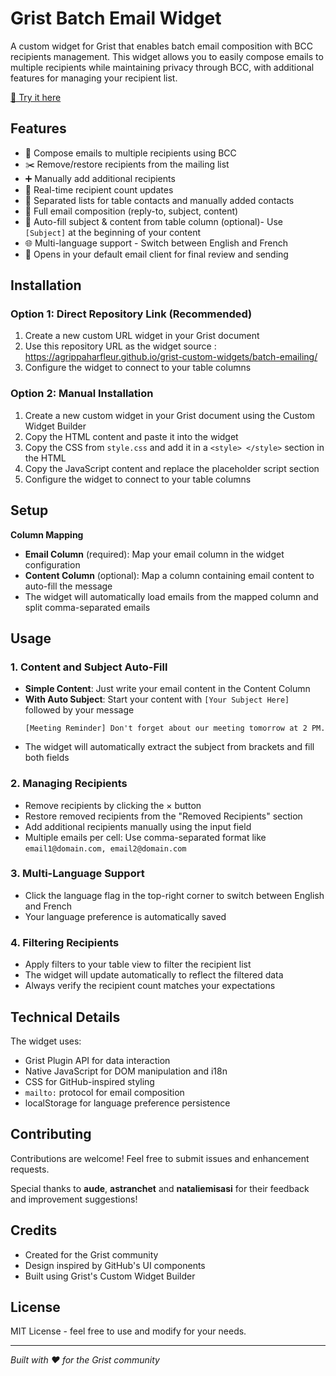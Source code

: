 # Grist Batch Email Widget

A custom widget for Grist that enables batch email composition with BCC recipients management. This widget allows you to easily compose emails to multiple recipients while maintaining privacy through BCC, with additional features for managing your recipient list.

[🔗 Try it here](https://docs.getgrist.com/6wF1LMEkA2J6/Custom-Widget-Portfolio/p/1)

## Features

- 📧 Compose emails to multiple recipients using BCC
- ✂️ Remove/restore recipients from the mailing list
- ➕ Manually add additional recipients
- 🔄 Real-time recipient count updates
- 👥 Separated lists for table contacts and manually added contacts
- 📝 Full email composition (reply-to, subject, content)
- 📄 Auto-fill subject & content from table column (optional)- Use `[Subject]` at the beginning of your content
- 🌐 Multi-language support - Switch between English and French
- 📨 Opens in your default email client for final review and sending

## Installation

### Option 1: Direct Repository Link (Recommended)
1. Create a new custom URL widget in your Grist document
2. Use this repository URL as the widget source : https://agrippaharfleur.github.io/grist-custom-widgets/batch-emailing/
3. Configure the widget to connect to your table columns

### Option 2: Manual Installation
1. Create a new custom widget in your Grist document using the Custom Widget Builder
2. Copy the HTML content and paste it into the widget
3. Copy the CSS from `style.css` and add it in a `<style> </style>` section in the HTML
4. Copy the JavaScript content and replace the placeholder script section
5. Configure the widget to connect to your table columns

## Setup

**Column Mapping**
- **Email Column** (required): Map your email column in the widget configuration
- **Content Column** (optional): Map a column containing email content to auto-fill the message
- The widget will automatically load emails from the mapped column and split comma-separated emails

## Usage

### 1. Content and Subject Auto-Fill
- **Simple Content**: Just write your email content in the Content Column
- **With Auto Subject**: Start your content with `[Your Subject Here]` followed by your message
  ```
  [Meeting Reminder] Don't forget about our meeting tomorrow at 2 PM.
  ```
- The widget will automatically extract the subject from brackets and fill both fields

### 2. Managing Recipients
- Remove recipients by clicking the × button
- Restore removed recipients from the "Removed Recipients" section
- Add additional recipients manually using the input field
- Multiple emails per cell: Use comma-separated format like `email1@domain.com, email2@domain.com`

### 3. Multi-Language Support
- Click the language flag in the top-right corner to switch between English and French
- Your language preference is automatically saved

### 4. Filtering Recipients
- Apply filters to your table view to filter the recipient list
- The widget will update automatically to reflect the filtered data
- Always verify the recipient count matches your expectations

## Technical Details

The widget uses:
- Grist Plugin API for data interaction
- Native JavaScript for DOM manipulation and i18n
- CSS for GitHub-inspired styling
- `mailto:` protocol for email composition
- localStorage for language preference persistence

## Contributing

Contributions are welcome! Feel free to submit issues and enhancement requests.

Special thanks to **aude**, **astranchet** and **nataliemisasi** for their feedback and improvement suggestions!

## Credits

- Created for the Grist community
- Design inspired by GitHub's UI components
- Built using Grist's Custom Widget Builder

## License

MIT License - feel free to use and modify for your needs.

---

*Built with ❤️ for the Grist community*